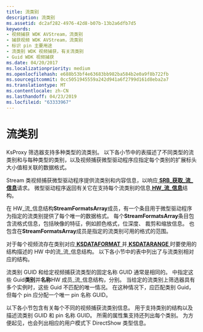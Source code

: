 ```yaml
---
title: 流类别
description: 流类别
ms.assetid: dc2af282-4976-42d8-b07b-13b2a6dfb7d5
keywords:
- 视频捕获 WDK AVStream，流类别
- 捕获视频 WDK AVStream，流类别
- 标识 pin 主要用途
- 流类别 WDK 视频捕获，有关流类别
- Guid WDK 视频捕获
ms.date: 04/20/2017
ms.localizationpriority: medium
ms.openlocfilehash: e688b53bf4e63683bb982ba584b2e0a9f8b722fb
ms.sourcegitcommit: 0cc5051945559a242d941a6f2799d161d8eba2a7
ms.translationtype: MT
ms.contentlocale: zh-CN
ms.lasthandoff: 04/23/2019
ms.locfileid: "63333967"
---
```

# <a name="stream-categories"></a>流类别


KsProxy 筛选器支持多种类型的流类别。 以下各小节中的表描述了不同类型的流类别和与每种类型的类别，以及视频捕获微型驱动程序应指定每个类别的扩展标头大小值相关联的数据格式。

Stream 类视频捕获微型驱动程序提供流类别和内容信息，以响应[ **SRB\_获取\_流\_信息**](https://msdn.microsoft.com/library/windows/hardware/ff568173)请求。 微型驱动程序返回有关它在支持每个流类别的信息[ **HW\_流\_信息**](https://msdn.microsoft.com/library/windows/hardware/ff559692)结构。

在 HW\_流\_信息结构**StreamFormatsArray**成员，有一个条目用于微型驱动程序为指定的流类别提供了每个唯一的数据格式。 每个**StreamFormatsArray**条目包含流格式信息，包括映像的特征，例如颜色格式，位深度、 裁剪和缩放信息。 也包含在**StreamFormatsArray**成员是指定的流类别可用的格式的范围。

对于每个视频流存在类别对应[ **KSDATAFORMAT** ](https://msdn.microsoft.com/library/windows/hardware/ff561656)并[ **KSDATARANGE** ](https://msdn.microsoft.com/library/windows/hardware/ff561658)时要使用的结构描述的 HW 中的流\_流\_信息结构。 以下各小节中的表中列出了与流类别相对应的结构。

流类别 GUID 和给定视频捕获流类型的固定名称 GUID 通常是相同的。 中指定这些 Guid**类别**并**名称**HW 成员\_流\_信息结构，分别。 当给定的流类别上筛选器具有多个实例时，这些 Guid 不匹配的唯一情况。 在这种情况下，应匹配类别 Guid，但每个 pin 应分配一个唯一 pin 名称 GUID。

以下各小节包含有关每个不同的视频捕获流类别信息。 用于支持类别的结构以及描述流类别 GUID 和 pin 名称 GUID。 所需的属性集支持还列出每个类别。 为方便起见，也会列出相应的用户模式下 DirectShow 类型信息。

 

 




